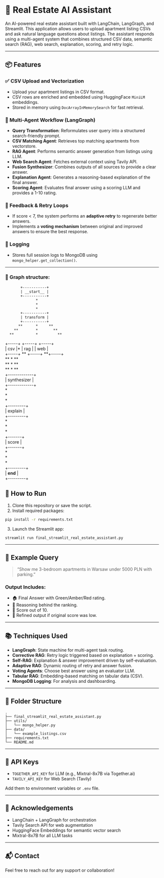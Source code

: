 # 🏡 Real Estate AI Assistant

An AI-powered real estate assistant built with LangChain, LangGraph, and Streamlit. This application allows users to upload apartment listing CSVs and ask natural language questions about listings. The assistant responds using a multi-agent system that combines structured CSV data, semantic search (RAG), web search, explanation, scoring, and retry logic.

---

## 📦 Features

### ✅ CSV Upload and Vectorization
- Upload your apartment listings in CSV format.
- CSV rows are enriched and embedded using HuggingFace `MiniLM` embeddings.
- Stored in memory using `DocArrayInMemorySearch` for fast retrieval.

### 🧠 Multi-Agent Workflow (LangGraph)
- **Query Transformation**: Reformulates user query into a structured search-friendly prompt.
- **CSV Matching Agent**: Retrieves top matching apartments from vectorstore.
- **RAG Agent**: Performs semantic answer generation from listings using LLM.
- **Web Search Agent**: Fetches external context using Tavily API.
- **Fusion Synthesizer**: Combines outputs of all sources to provide a clear answer.
- **Explanation Agent**: Generates a reasoning-based explanation of the final answer.
- **Scoring Agent**: Evaluates final answer using a scoring LLM and provides a 1-10 rating.

### 🔁 Feedback & Retry Loops
- If score < 7, the system performs an **adaptive retry** to regenerate better answers.
- Implements a **voting mechanism** between original and improved answers to ensure the best response.

### 📝 Logging
- Stores full session logs to MongoDB using `mongo_helper.get_collection()`.

---



### 📝 Graph structure:

           +-----------+             
           | __start__ |             
           +-----------+             
                  *                  
                  *                  
                  *                  
           +-----------+             
           | transform |             
           +-----------+             
          **      *     **           
        **        *       **         
      **          *         **       
+-----+       +-----+       +-----+  
| csv |*      | rag |       | web |  
+-----+ **    +-----+     **+-----+  
          **      *     **           
            **    *   **             
              **  * **               
          +-------------+            
          | synthesizer |            
          +-------------+            
                  *                  
                  *                  
                  *                  
            +---------+              
            | explain |              
            +---------+              
                  *                  
                  *                  
                  *                  
             +-------+               
             | score |               
             +-------+               
                  *                  
                  *                  
                  *                  
            +---------+              
            | __end__ |              
            +---------+              
## 🚀 How to Run

1. Clone this repository or save the script.
2. Install required packages:
```bash
pip install -r requirements.txt
```
3. Launch the Streamlit app:
```bash
streamlit run final_streamlit_real_estate_assistant.py
```

---

## 🧪 Example Query
> “Show me 3-bedroom apartments in Warsaw under 5000 PLN with parking.”

### Output Includes:
- 🏠 Final Answer with Green/Amber/Red rating.
- 🧠 Reasoning behind the ranking.
- 🎯 Score out of 10.
- 🔁 Refined output if original score was low.

---

## 📚 Techniques Used

- **LangGraph**: State machine for multi-agent task routing.
- **Corrective RAG**: Retry logic triggered based on explanation + scoring.
- **Self-RAG**: Explanation & answer improvement driven by self-evaluation.
- **Adaptive RAG**: Dynamic routing of retry and answer fusion.
- **Voting Agents**: Choose best answer using an evaluator LLM.
- **Tabular RAG**: Embedding-based matching on tabular data (CSV).
- **MongoDB Logging**: For analysis and dashboarding.

---

## 📁 Folder Structure

```
.
├── final_streamlit_real_estate_assistant.py
├── utils/
│   └── mongo_helper.py
├── data/
│   └── example_listings.csv
├── requirements.txt
└── README.md
```

---

## 🔐 API Keys

- `TOGETHER_API_KEY` for LLM (e.g., Mixtral-8x7B via Together.ai)
- `TAVILY_API_KEY` for Web Search (Tavily)

Add them to environment variables or `.env` file.

---

## 🙌 Acknowledgements

- LangChain + LangGraph for orchestration
- Tavily Search API for web augmentation
- HuggingFace Embeddings for semantic vector search
- Mixtral-8x7B for all LLM tasks

---

## 📬 Contact

Feel free to reach out for any support or collaboration!